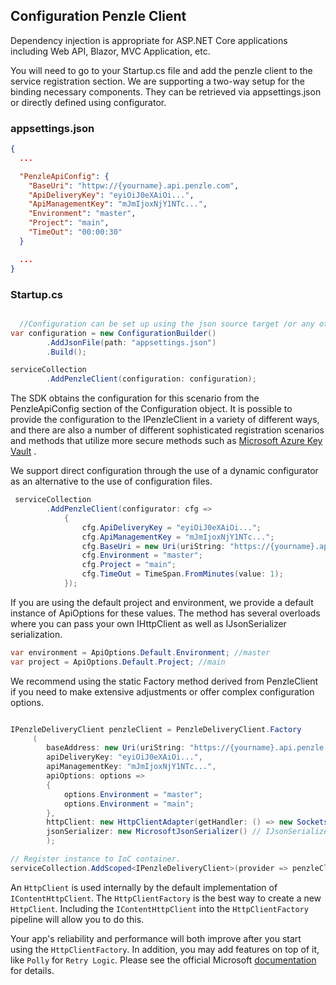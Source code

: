 ## **Configuration Penzle Client**

Dependency injection is appropriate for ASP.NET Core applications including Web API, Blazor, MVC Application, etc.

You will need to go to your Startup.cs file and add the penzle client to the service registration section. We are
supporting a two-way setup for the binding necessary components. They can be retrieved via appsettings.json or directly
defined using configurator.

### **appsettings.json**

```json
{
  ...

  "PenzleApiConfig": {
    "BaseUri": "httpw://{yourname}.api.penzle.com",
    "ApiDeliveryKey": "eyiOiJ0eXAiOi...",
    "ApiManagementKey": "mJmIjoxNjY1NTc...",
    "Environment": "master",
    "Project": "main",
    "TimeOut": "00:00:30"
  }

  ...
}
```

### **Startup.cs**

```csharp

  //Configuration can be set up using the json source target /or any other source that Microsoft Configuration can read.
var configuration = new ConfigurationBuilder()
        .AddJsonFile(path: "appsettings.json")
        .Build();

serviceCollection
        .AddPenzleClient(configuration: configuration);
```

The SDK obtains the configuration for this scenario from the PenzleApiConfig section of the Configuration object. It is
possible to provide the configuration to the IPenzleClient in a variety of different ways, and there are also a number
of different sophisticated registration scenarios and methods that utilize more secure methods such
as [Microsoft Azure Key Vault](<[https://link](https://azure.microsoft.com/en-us/products/key-vault/#product-overview)>)
.

We support direct configuration through the use of a dynamic configurator as an alternative to the use of configuration
files.

```csharp
 serviceCollection
        .AddPenzleClient(configurator: cfg =>
            {
                cfg.ApiDeliveryKey = "eyiOiJ0eXAiOi...";
                cfg.ApiManagementKey = "mJmIjoxNjY1NTc...";
                cfg.BaseUri = new Uri(uriString: "https://{yourname}.api.penzle.com");
                cfg.Environment = "master";
                cfg.Project = "main";
                cfg.TimeOut = TimeSpan.FromMinutes(value: 1);
            });
```

If you are using the default project and environment, we provide a default instance of ApiOptions for these values. The
method has several overloads where you can pass your own IHttpClient as well as IJsonSerializer serialization.

```csharp
var environment = ApiOptions.Default.Environment; //master
var project = ApiOptions.Default.Project; //main
```

We recommend using the static Factory method derived from PenzleClient if you need to make extensive adjustments or
offer complex configuration options.

```csharp

IPenzleDeliveryClient penzleClient = PenzleDeliveryClient.Factory
     (
        baseAddress: new Uri(uriString: "https://{yourname}.api.penzle.com"),
        apiDeliveryKey: "eyiOiJ0eXAiOi...",
        apiManagementKey: "mJmIjoxNjY1NTc...",
        apiOptions: options =>
        {
            options.Environment = "master";
            options.Environment = "main";
        },
        httpClient: new HttpClientAdapter(getHandler: () => new SocketsHttpHandler()), // IHttpClient
        jsonSerializer: new MicrosoftJsonSerializer() // IJsonSerializer
        );

// Register instance to IoC container.
serviceCollection.AddScoped<IPenzleDeliveryClient>(provider => penzleClient);
```

An `HttpClient` is used internally by the default implementation of `IContentHttpClient`. The `HttpClientFactory` is the
best way to create a new `HttpClient`. Including the `IContentHttpClient` into the `HttpClientFactory` pipeline will
allow you to do this.

Your app's reliability and performance will both improve after you start using the `HttpClientFactory`. In addition, you
may add features on top of it, like `Polly` for `Retry Logic`. Please see the official
Microsoft [documentation](https://learn.microsoft.com/en-us/aspnet/core/fundamentals/http-requests?view=aspnetcore-6.0)
for details.